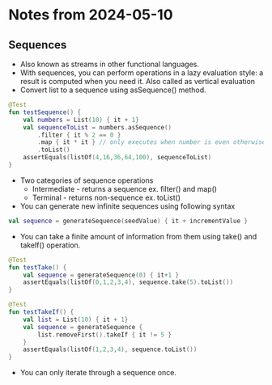 # Notes from 2024-05-10
## Sequences
- Also known as streams in other functional languages. 
- With sequences, you can perform operations in a lazy evaluation style: a result is computed when you need it. Also called as vertical evaluation
- Convert list to a sequence using asSequence() method.
```kotlin
@Test
fun testSequence() {
    val numbers = List(10) { it + 1}
    val sequenceToList = numbers.asSequence()
        .filter { it % 2 == 0 }
        .map { it * it } // only executes when number is even otherwise not executed
        .toList()
    assertEquals(listOf(4,16,36,64,100), sequenceToList)
}
```
- Two categories of sequence operations
  - Intermediate - returns a sequence ex. filter() and map() 
  - Terminal - returns non-sequence ex. toList()
- You can generate new infinite sequences using following syntax
```kotlin
val sequence = generateSequence(seedValue) { it + incrementValue }
```
- You can take a finite amount of information from them using take() and takeIf() operation.
```kotlin
@Test
fun testTake() {
    val sequence = generateSequence(0) { it+1 }
    assertEquals(listOf(0,1,2,3,4), sequence.take(5).toList())
}

@Test
fun testTakeIf() {
    val list = List(10) { it + 1}
    val sequence = generateSequence {
        list.removeFirst().takeIf { it != 5 }
    }
    assertEquals(listOf(1,2,3,4), sequence.toList())
}
```
- You can only iterate through a sequence once.
